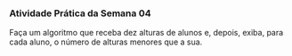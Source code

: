 ### Atividade Prática da Semana 04
Faça um algoritmo que receba dez alturas de alunos e, depois, exiba, para cada aluno, o número de alturas menores que a sua.